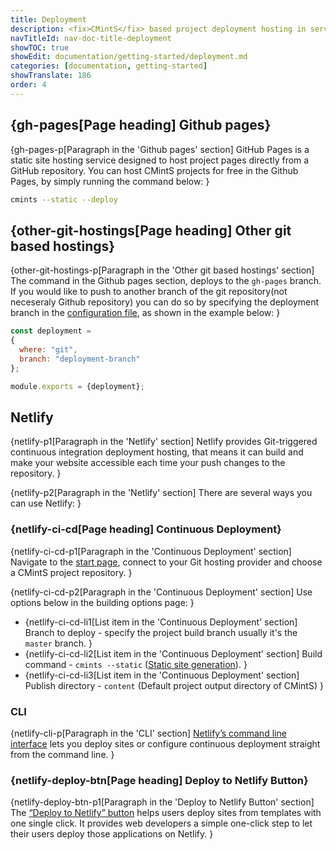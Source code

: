```yaml
---
title: Deployment
description: <fix>CMintS</fix> based project deployment hosting in servies like Github/Gitlab Pages, Netlify and etc. 
navTitleId: nav-doc-title-deployment
showTOC: true
showEdit: documentation/getting-started/deployment.md
categories: [documentation, getting-started]
showTranslate: 186
order: 4
---
```


## {gh-pages[Page heading] Github pages}

{gh-pages-p[Paragraph in the 'Github pages' section]
<fix>GitHub</fix> Pages is a static site hosting service designed to host
project pages directly from a <fix>GitHub</fix> repository. You can host
<fix>CMintS</fix> projects for free in the <fix>Github</fix> Pages, by simply
running the command below:
}

```bash
cmints --static --deploy
```

## {other-git-hostings[Page heading] Other git based hostings}

{other-git-hostings-p[Paragraph in the 'Other git based hostings' section]
The command in the <fix>Github</fix> pages section, deploys to the `gh-pages`
branch. If you would like to push to another branch of the <fix>git</fix>
repository(not neceseraly <fix>Github</fix> repository) you can do so by
specifying the deployment branch in the [configuration file](/configuration), as
shown in the example below:
}

```js
const deployment =
{
  where: "git",
  branch: "deployment-branch"
};

module.exports = {deployment};
```

## Netlify

{netlify-p1[Paragraph in the 'Netlify' section]
<fix>Netlify</fix> provides Git-triggered continuous integration deployment
hosting, that means it can build and make your website accessible each time your
push changes to the repository.
}

{netlify-p2[Paragraph in the 'Netlify' section]
There are several ways you can use <fix>Netlify</fix>:
}

### {netlify-ci-cd[Page heading] Continuous Deployment}

{netlify-ci-cd-p1[Paragraph in the 'Continuous Deployment' section]
Navigate to the [start page](https://app.netlify.com/start), connect to your
<fix>Git</fix> hosting provider and choose a <fix>CMintS</fix> project
repository.
}

{netlify-ci-cd-p2[Paragraph in the 'Continuous Deployment' section]
Use options below in the building options page:
}

- {netlify-ci-cd-li1[List item in the 'Continuous Deployment' section]
  Branch to deploy - specify the project build branch usually it's the `master`
  branch.
}
- {netlify-ci-cd-li2[List item in the 'Continuous Deployment' section]
  Build command - <fix>`cmints --static`</fix> ([Static site
  generation](/documentation#generate-static-content")).
}
- {netlify-ci-cd-li3[List item in the 'Continuous Deployment' section]
  Publish directory - <fix>`content`</fix> (Default project output directory of
  <fix>CMintS</fix>)
}

### CLI

{netlify-cli-p[Paragraph in the 'CLI' section]
[Netlify’s command line interface](https://www.netlify.com/docs/cli/) lets you
deploy sites or configure continuous deployment straight from the command line.
}

### {netlify-deploy-btn[Page heading] Deploy to Netlify Button}

{netlify-deploy-btn-p1[Paragraph in the 'Deploy to Netlify Button' section]
The [“Deploy to Netlify” button](https://www.netlify.com/docs/deploy-button/)
helps users deploy sites from templates with one single click. It provides web
developers a simple one-click step to let their users deploy those applications
on <fix>Netlify</fix>.
}
